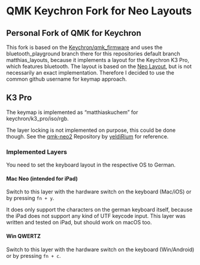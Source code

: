 # QMK Keychron Fork for Neo Layouts

## Personal Fork of QMK for Keychron
This fork is based on the [Keychron/qmk_firmware](https://github.com/Keychron/qmk_firmware) and uses the bluetooth_playground branch there for this repositories default branch matthias_layouts, because it implements a layout for the Keychron K3 Pro, which features bluetooth. The layout is based on the [Neo Layout](https://neo-layout.org/), but is not necessarily an exact implementation. Therefore I decided to use the common github username for keymap approach.

## K3 Pro

The keymap is implemented as “matthiaskuchem” for keychron/k3_pro/iso/rgb.

The layer locking is not implemented on purpose, this could be done though. See the [qmk-neo2](https://github.com/yeldiRium/qmk-neo2) Repository by [yeldiRium](https://github.com/yeldiRium) for reference.

### Implemented Layers

You need to set the keyboard layout in the respective OS to German.

#### Mac Neo (intended for iPad)

Switch to this layer with the hardware switch on the keyboard (Mac/iOS) or by pressing `fn + y`.

It does only support the characters on the german keyboard itself, because the iPad does not support any kind of UTF keycode input. This layer was written and tested on iPad, but should work on macOS too.

#### Win QWERTZ

Switch to this layer with the hardware switch on the keyboard (Win/Android) or by pressing `fn + c`.
